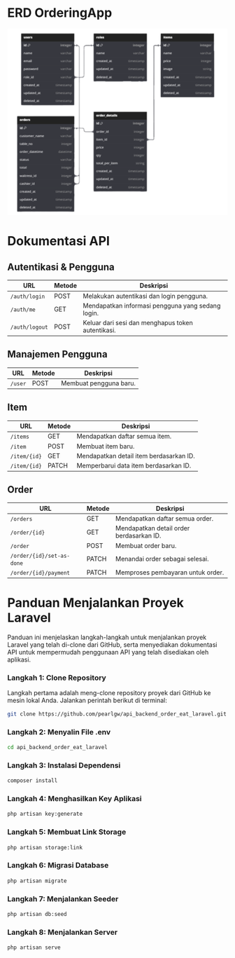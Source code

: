 # ERD OrderingApp
![ordering-app](https://github.com/pearlgw/api_backend_order_eat_laravel/blob/master/contentgithub/erd.png)

# Dokumentasi API

## Autentikasi & Pengguna

| **URL**                 | **Metode** | **Deskripsi**                                      |
|-------------------------|------------|----------------------------------------------------|
| `/auth/login`           | POST       | Melakukan autentikasi dan login pengguna.          |
| `/auth/me`              | GET        | Mendapatkan informasi pengguna yang sedang login.  |
| `/auth/logout`          | POST       | Keluar dari sesi dan menghapus token autentikasi.  |

## Manajemen Pengguna

| **URL**                 | **Metode** | **Deskripsi**                                      |
|-------------------------|------------|----------------------------------------------------|
| `/user`                 | POST       | Membuat pengguna baru.                            |

## Item

| **URL**                 | **Metode** | **Deskripsi**                                      |
|-------------------------|------------|----------------------------------------------------|
| `/items`                | GET        | Mendapatkan daftar semua item.                    |
| `/item`                 | POST       | Membuat item baru.                                |
| `/item/{id}`            | GET        | Mendapatkan detail item berdasarkan ID.           |
| `/item/{id}`            | PATCH      | Memperbarui data item berdasarkan ID.             |

## Order

| **URL**                          | **Metode** | **Deskripsi**                                          |
|----------------------------------|------------|--------------------------------------------------------|
| `/orders`                        | GET        | Mendapatkan daftar semua order.                       |
| `/order/{id}`                    | GET        | Mendapatkan detail order berdasarkan ID.              |
| `/order`                         | POST       | Membuat order baru.                                   |
| `/order/{id}/set-as-done`        | PATCH      | Menandai order sebagai selesai.                        |
| `/order/{id}/payment`            | PATCH      | Memproses pembayaran untuk order.                     |

# Panduan Menjalankan Proyek Laravel

Panduan ini menjelaskan langkah-langkah untuk menjalankan proyek Laravel yang telah di-clone dari GitHub, serta menyediakan dokumentasi API untuk mempermudah penggunaan API yang telah disediakan oleh aplikasi.

### Langkah 1: Clone Repository

Langkah pertama adalah meng-clone repository proyek dari GitHub ke mesin lokal Anda. Jalankan perintah berikut di terminal:

```bash
git clone https://github.com/pearlgw/api_backend_order_eat_laravel.git
```
### Langkah 2: Menyalin File .env

```bash
cd api_backend_order_eat_laravel
```

### Langkah 3: Instalasi Dependensi

```bash
composer install
```

### Langkah 4: Menghasilkan Key Aplikasi

```bash
php artisan key:generate
```

### Langkah 5: Membuat Link Storage

```bash
php artisan storage:link
```

### Langkah 6: Migrasi Database

```bash
php artisan migrate
```

### Langkah 7: Menjalankan Seeder

```bash
php artisan db:seed
```

### Langkah 8: Menjalankan Server

```bash
php artisan serve
```
